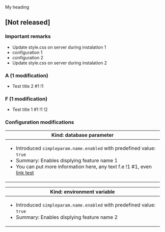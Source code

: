 <!-- @formatter:off -->
<!-- noinspection -->
<!-- Prevents auto format, for JetBrains IDE File > Settings > Editor > Code Style (Formatter Tab) > Turn formatter on/off with markers in code comments  -->

<!-- This file is automatically generate by logchange tool 🌳 🪓 => 🪵 -->
<!-- Visit https://github.com/logchange/logchange and leave a star 🌟 -->
<!-- !!! ⚠️ DO NOT MODIFY THIS FILE, YOUR CHANGES WILL BE LOST ⚠️ !!! -->


My heading


[Not released]
--------------

### Important remarks

- Update style.css on server during instalation 1
- configuration 1
- configuration 2
- Update style.css on server during instalation 2

### A (1 modification)

- Test title 2 #1 !1

### F (1 modification)

- Test title 1 #1 !1 !2

### Configuration modifications

| Kind: database parameter                                                                                                                                                                                                                    |
| ------------------------------------------------------------------------------------------------------------------------------------------------------------------------------------------------------------------------------------------- |
| <ul><li>Introduced `simpleparam.name.enabled` with predefined value: `true`</li><li>Summary: Enables displying feature name 1</li><li>You can put more information here, any text f.e !1 #1, even [link test](https://google.com)</li></ul> |

| Kind: environment variable                                                                                                              |
| --------------------------------------------------------------------------------------------------------------------------------------- |
| <ul><li>Introduced `simpleparam.name.enabled` with predefined value: `true`</li><li>Summary: Enables displying feature name 2</li></ul> |



